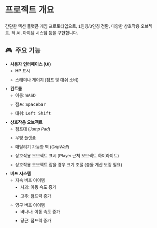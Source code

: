 <!DOCTYPE html>
<html lang="ko">
<head>
  <meta charset="UTF-8">
  <meta name="viewport" content="width=device-width, initial-scale=1.0">
  <title>액션 플랫폼 게임 프로토타입 프로젝트 개요</title>
  <style>
    body { font-family: Arial, sans-serif; margin: 20px; line-height: 1.6; }
    h1, h2 { color: #333; }
    ul { margin: 0; padding-left: 1.2em; }
    li { margin-bottom: 0.5em; }
    section { margin-bottom: 2em; }
    .emoji { margin-right: 0.5em; }
  </style>
</head>
<body>
  <h1>프로젝트 개요</h1>
  <p>간단한 액션 플랫폼 게임 프로토타입으로, 1인칭/3인칭 전환, 다양한 상호작용 오브젝트, 적 AI, 아이템 시스템 등을 구현합니다.</p>

  <section>
    <h2><span class="emoji">🎮</span>주요 기능</h2>
    <ul>
      <li><strong>사용자 인터페이스 (UI)</strong>
        <ul>
          <li>HP 표시</li>
          <li>스태미나 게이지 (점프 및 대쉬 소비)</li>
        </ul>
      </li>
      <li><strong>컨트롤</strong>
        <ul>
          <li>이동: <kbd>WASD</kbd></li>
          <li>점프: <kbd>Spacebar</kbd></li>
          <li>대쉬: <kbd>Left Shift</kbd></li>
        </ul>
      </li>
      <li><strong>상호작용 오브젝트</strong>
        <ul>
          <li>점프대 (<em>Jump Pad</em>)</li>
          <li>무빙 플랫폼</li>
          <li>매달리기 가능한 벽 (<em>GripWall</em>)</li>
          <li>상호작용 오브젝트 표시 (Player 근처 오브젝트 하이라이트)</li>
          <li>상호작용 오브젝트 잡을 경우 크기 조절 (충돌 계산 보강 필요)</li>
        </ul>
      </li>
      <li><strong>버프 시스템</strong>
        <ul>
          <li>지속 버프 아이템
            <ul>
              <li>사과: 이동 속도 증가</li>
              <li>고추: 점프력 증가</li>
            </ul>
          </li>
          <li>영구 버프 아이템
            <ul>
              <li>바나나: 이동 속도 증가</li>
              <li>당근: 점프력 증가</li>
            </ul>
          </li>
        </ul>
      </li>
    </ul>
  </section>
</body>
</html>

